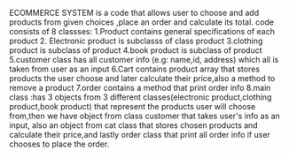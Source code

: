ECOMMERCE SYSTEM is a code that allows user to choose and add products from given choices ,place an order and calculate its total.
code consists of 8 classses:
1.Product contains general specifications of each product
2. Electronic product is subclasss of class product 
3.clothing product is subclass of product
4.book product is subclass of product
5.customer class has all customer info (e.g: name,id, address) which all is taken from user as an input
6.Cart contains product array that stores products the user choose and later calculate their price,also a method to remove a product
7.order contains a method that print order info
8.main class :has 3 objects from 3 different classes(electronic product,clothing product,book product) that represent the products user will choose from,then we have object from class customer that takes user's info as an input,
also an object from cat class that stores chosen products and calculate their price,and lastly order class that print all order info if user chooses to place the order.
